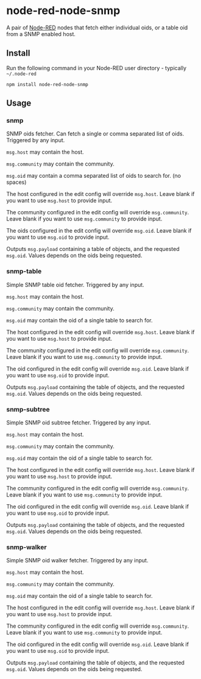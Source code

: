 node-red-node-snmp
==================

A pair of <a href="http://nodered.org" target="_new">Node-RED</a> nodes that
fetch either individual oids, or a table oid from a SNMP enabled host.

Install
-------

Run the following command in your Node-RED user directory - typically `~/.node-red`

    npm install node-red-node-snmp

Usage
-----

### snmp

SNMP oids fetcher. Can fetch a single or comma separated list of oids. Triggered by any input.

`msg.host` may contain the host.

`msg.community` may contain the community.

`msg.oid` may contain a comma separated list of oids to search for. (no spaces)

The host configured in the edit config will override `msg.host`. Leave blank if you want to use `msg.host` to provide input.

The community configured in the edit config will override `msg.community`. Leave blank if you want to use `msg.community` to provide input.

The oids configured in the edit config will override `msg.oid`. Leave blank if you
want to use `msg.oid` to provide input.

Outputs `msg.payload` containing a table of objects, and the requested `msg.oid`.
Values depends on the oids being requested.

### snmp-table

Simple SNMP table oid fetcher. Triggered by any input.

`msg.host` may contain the host.

`msg.community` may contain the community.

`msg.oid` may contain the oid of a single table to search for.

The host configured in the edit config will override `msg.host`. Leave blank if you want to use `msg.host` to provide input.

The community configured in the edit config will override `msg.community`. Leave blank if you want to use `msg.community` to provide input.

The oid configured in the edit config will override `msg.oid`. Leave blank if you
want to use `msg.oid` to provide input.

Outputs `msg.payload` containing the table of objects, and the requested `msg.oid`.
Values depends on the oids being requested.

### snmp-subtree

Simple SNMP oid subtree fetcher. Triggered by any input.

`msg.host` may contain the host.

`msg.community` may contain the community.

`msg.oid` may contain the oid of a single table to search for.

The host configured in the edit config will override `msg.host`. Leave blank if you want to use `msg.host` to provide input.

The community configured in the edit config will override `msg.community`. Leave blank if you want to use `msg.community` to provide input.

The oid configured in the edit config will override `msg.oid`. Leave blank if you
want to use `msg.oid` to provide input.

Outputs `msg.payload` containing the table of objects, and the requested `msg.oid`.
Values depends on the oids being requested.

### snmp-walker

Simple SNMP oid walker fetcher. Triggered by any input.

`msg.host` may contain the host.

`msg.community` may contain the community.

`msg.oid` may contain the oid of a single table to search for.

The host configured in the edit config will override `msg.host`. Leave blank if you want to use `msg.host` to provide input.

The community configured in the edit config will override `msg.community`. Leave blank if you want to use `msg.community` to provide input.

The oid configured in the edit config will override `msg.oid`. Leave blank if you
want to use `msg.oid` to provide input.

Outputs `msg.payload` containing the table of objects, and the requested `msg.oid`.
Values depends on the oids being requested.

